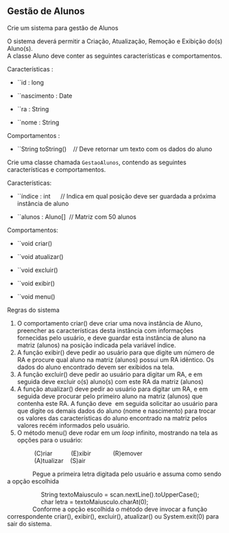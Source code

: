 ## Gestão de Alunos

Crie um sistema para gestão de Alunos  
  
O sistema deverá permitir a Criação, Atualização, Remoção e Exibição do(s) Aluno(s).  
A classe Aluno deve conter as seguintes características e comportamentos.  
  

Características :

- ``id : long
    
- ``nascimento : Date
    
- ``ra : String
    
- ``nome : String
    

Comportamentos :

- ``String toString()    // Deve retornar um texto com os dados do aluno
    

Crie uma classe chamada ``GestaoAlunos``, contendo as seguintes características e comportamentos.  
  
Características:

- ``índice : int      // Indica em qual posição deve ser guardada a próxima instância de aluno
    
- ``alunos : Aluno[]  // Matriz com 50 alunos
    

Comportamentos:

- ``void criar()
    
- ``void atualizar()  
    
- ``void excluir()  
    
- ``void exibir()  
    
- ``void menu()  
    

  
Regras do sistema

1. O comportamento criar() deve criar uma nova instância de Aluno, preencher as características desta instância com informações fornecidas pelo usuário, e deve guardar esta instância de aluno na matriz (alunos) na posição indicada pela variável índice.
2. A função exibir() deve pedir ao usuário para que digite um número de RA e procure qual aluno na matriz (alunos) possui um RA idêntico. Os dados do aluno encontrado devem ser exibidos na tela.
3. A função excluir() deve pedir ao usuário para digitar um RA, e em seguida deve excluir o(s) aluno(s) com este RA da matriz (alunos)
4. A função atualizar() deve pedir ao usuário para digitar um RA, e em seguida deve procurar pelo primeiro aluno na matriz (alunos) que contenha este RA. A função deve  em seguida solicitar ao usuário para que digite os demais dados do aluno (nome e nascimento) para trocar os valores das características do aluno encontrado na matriz pelos valores recém informados pelo usuário.
5. O método menu() deve rodar em um _loop_ infinito, mostrando na tela as opções para o usuário:

                (C)riar           (E)xibir             (R)emover                 
                (A)tualizar    (S)air

  

               Pegue a primeira letra digitada pelo usuário e assuma como sendo a opção escolhida

                    String textoMaiusculo = scan.nextLine().toUpperCase();  
                    char letra = textoMaiusculo.charAt(0);  
               Conforme a opção escolhida o método deve invocar a função correspondente criar(), exibir(), excluir(), atualizar() ou System.exit(0) para sair do sistema.
